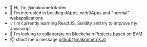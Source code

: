 - 👋  Hi, I’m @makrometrik-dev
- :pushpin: I’m interested in building dApps, web3Apps and "normal" webapplications
- :bulb: I’m currently learning ReactJS, Solidity and try to improve my Javascript
- :eyes: I’m looking to collaborate on Blockchain Projects based on EVM
- 📫  shoot me a message github@makrometrik.at
